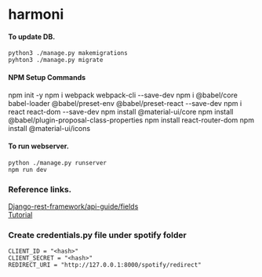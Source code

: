 # harmoni

#### To update DB.
```
python3 ./manage.py makemigrations
pyhton3 ./manage.py migrate
```

#### NPM Setup Commands
npm init -y
npm i webpack webpack-cli --save-dev
npm i @babel/core babel-loader @babel/preset-env @babel/preset-react --save-dev
npm i react react-dom --save-dev
npm install @material-ui/core
npm install @babel/plugin-proposal-class-properties
npm install react-router-dom
npm install @material-ui/icons

#### To run webserver.
```
python ./manage.py runserver
npm run dev
```

### Reference links.
[Django-rest-framework/api-guide/fields](https://www.django-rest-framework.org/api-guide/fields/#charfield)\
[Tutorial](https://www.youtube.com/playlist?list=PLzMcBGfZo4-kCLWnGmK0jUBmGLaJxvi4j)

### Create credentials.py file under spotify folder
```
CLIENT_ID = "<hash>"
CLIENT_SECRET = "<hash>"
REDIRECT_URI = "http://127.0.0.1:8000/spotify/redirect"
```